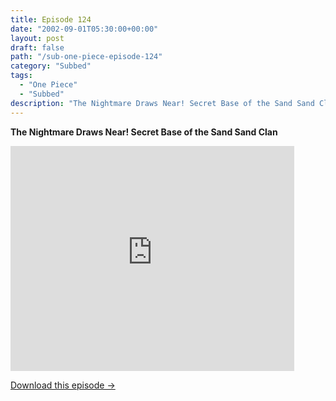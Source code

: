 ```yaml
---
title: Episode 124
date: "2002-09-01T05:30:00+00:00"
layout: post
draft: false
path: "/sub-one-piece-episode-124"
category: "Subbed"
tags:
  - "One Piece"
  - "Subbed"
description: "The Nightmare Draws Near! Secret Base of the Sand Sand Clan"
---
```


**The Nightmare Draws Near! Secret Base of the Sand Sand Clan**

<iframe width="640" height="360" src="https://www.rapidvideo.com/e/FXOROPQMQO" frameborder="0" marginwidth=0 marginheight=0 scrolling=no allowfullscreen style="max-width:90%;"></iframe>

<a href="http://ouo.io/qs/eCodkFEQ?s=https://www.rapidvideo.com/d/FXOROPQMQO" class="styled_a">Download this episode →</a>

